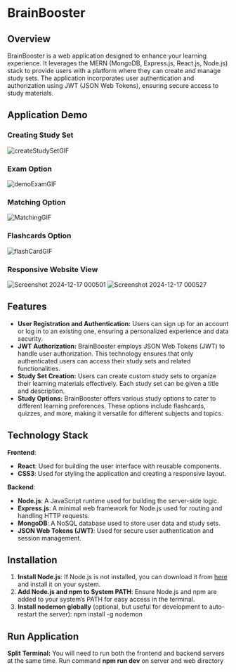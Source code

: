 # BrainBooster

## Overview
BrainBooster is a web application designed to enhance your learning experience. It leverages the MERN (MongoDB, Express.js, React.js, Node.js) stack to provide users with a platform where they can create and manage study sets. The application incorporates user authentication and authorization using JWT (JSON Web Tokens), ensuring secure access to study materials.
## Application Demo
### Creating Study Set
![createStudySetGIF](https://github.com/user-attachments/assets/72374605-0199-401a-becc-96b5677134ed)
### Exam Option
![demoExamGIF](https://github.com/user-attachments/assets/93108da2-ab21-416b-8f44-d7725e187425) 
### Matching Option
![MatchingGIF](https://github.com/user-attachments/assets/1f2b27d2-86fa-44a9-bb6b-52dd17b78ebc)
### Flashcards Option
![flashCardGIF](https://github.com/user-attachments/assets/3b505bfe-1ad3-4bf9-9098-19cddac72009)
### Responsive Website View
![Screenshot 2024-12-17 000501](https://github.com/user-attachments/assets/95aacbe0-89b0-4175-9435-1fc56013f611)
![Screenshot 2024-12-17 000527](https://github.com/user-attachments/assets/a4f7adcf-0ab0-4601-ab2c-8d3a08df7195)

## Features
- **User Registration and Authentication:** Users can sign up for an account or log in to an existing one, ensuring a personalized experience and data security.
- **JWT Authorization:** BrainBooster employs JSON Web Tokens (JWT) to handle user authorization. This technology ensures that only authenticated users can access their study sets and related functionalities.
- **Study Set Creation:** Users can create custom study sets to organize their learning materials effectively. Each study set can be given a title and description.
- **Study Options:** BrainBooster offers various study options to cater to different learning preferences. These options include flashcards, quizzes, and more, making it versatile for different subjects and topics.

## Technology Stack
**Frontend**:
  - **React**: Used for building the user interface with reusable components.
  - **CSS3**: Used for styling the application and creating a responsive layout.
    
**Backend**:
  - **Node.js**: A JavaScript runtime used for building the server-side logic.
  - **Express.js**: A minimal web framework for Node.js used for routing and handling HTTP requests.
  - **MongoDB**: A NoSQL database used to store user data and study sets.
  - **JSON Web Tokens (JWT)**: Used for secure user authentication and session management.

## Installation
1. **Install Node.js**: If Node.js is not installed, you can download it from [here](https://nodejs.org/en) and install it on your system.
2. **Add Node.js and npm to System PATH**: Ensure Node.js and npm are added to your system’s PATH for easy access in the terminal.
3. **Install nodemon globally** (optional, but useful for development to auto-restart the server):
   npm install -g nodemon


## Run Application
**Split Terminal:** You will need to run both the frontend and backend servers at the same time.
Run command **npm run dev** on server and web directory


